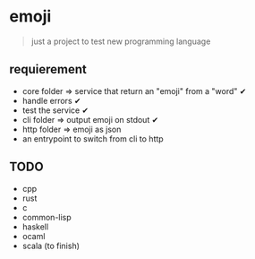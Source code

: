 # emoji

> just a project to test new programming language

## requierement
- core folder => service that return an "emoji" from a "word" ✔
- handle errors ✔
- test the service ✔
- cli folder => output emoji on stdout ✔
- http folder => emoji as json
- an entrypoint to switch from cli to http

## TODO
- cpp
- rust
- c
- common-lisp
- haskell
- ocaml
- scala (to finish)

